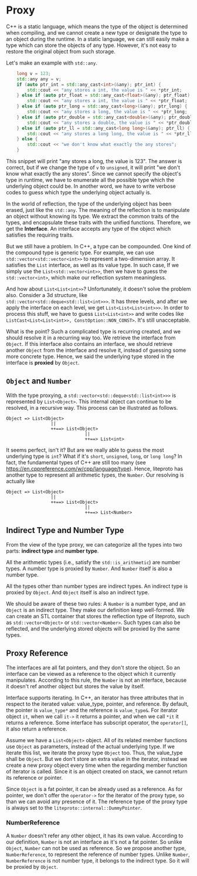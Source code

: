 # Proxy

C++ is a static language, which means the type of the object is determined when compiling, and we cannot create a new
type or designate the type to an object during the runtime. In a static language, we can still easily make a type which
can store the objects of any type. However, it's not easy to restore the original object from such storage.

Let's make an example with `std::any`.

```C++
    long v = 123;
    std::any any = v;
    if (auto ptr_int = std::any_cast<int>(&any); ptr_int) {
        std::cout << "any stores a int, the value is " << *ptr_int;
    } else if (auto ptr_float = std::any_cast<float>(&any); ptr_float) {
        std::cout << "any stores a int, the value is " << *ptr_float;
    } else if (auto ptr_long = std::any_cast<long>(&any); ptr_long) {
        std::cout << "any stores a long, the value is " << *ptr_long;
    } else if (auto ptr_double = std::any_cast<double>(&any); ptr_double) {
        std::cout << "any stores a double, the value is " << *ptr_double;
    } else if (auto ptr_ll = std::any_cast<long long>(&any); ptr_ll) {
        std::cout << "any stores a long long, the value is " << *ptr_ll;
    } else {
        std::cout << "we don't know what exactly the any stores";
    }
```

This snippet will print "any stores a long, the value is 123". The answer is correct, but if we change the type of `v` to
`unsigned`, it will print "we don't know what exactly the any stores". Since we cannot specify the object's type in runtime,
we have to enumerate all the possible type which the underlying object could be. In another word, we have to write verbose
codes to guess which type the underlying object actually is.

In the world of reflection, the type of the underlying object has been erased, just like the `std::any`. The meaning of the
reflection is to manipulate an object without knowing its type. We extract the common traits of the types, and encapsulate
these traits with the unified functions. Therefore, we get the **Interface**. An interface accepts any type of the object
which satisfies the requiring traits.

But we still have a problem. In C++, a type can be compounded. One kind of the compound type is generic type. For example,
we can use `std::vector<std::vector<int>>` to represent a two-dimension array. It satisfies the `List` interface, as well
as its value type. In such case, If we simply use the `List<std::vector<int>>`, then we have to guess the `std::vector<int>`,
which make our reflection system meaningless.

And how about `List<List<int>>`? Unfortunately, it doesn't solve the problem also. Consider a 3d structure, like
`std::vector<std::deque<std::list<int>>>`. It has three levels, and after we apply the interface on each level, we get
`List<List<List<int>>>`. In order to process this stuff, we have to guess `List<List<int>>` and write codes like
`ListCast<List<List<int>>, ConstOption::NON_CONST>`. It's still unacceptable.

What is the point? Such a complicated type is recurring created, and we should resolve it in a recurring way too.
We retrieve the interface from `Object`. If this interface also contains an interface, we should retrieve another `Object`
from the interface and resolve it, instead of guessing some more concrete type. Hence, we said the underlying type stored
in the interface is **proxied** by `Object`.

## `Object` and `Number`

With the type proxying, a `std::vector<std::deque<std::list<int>>>` is represented by `List<Object>`. This internal object
can continue to be resolved, in a recursive way. This process can be illustrated as follows.

```
Object => List<Object>
                 ||
                 ++==> List<Object>
                              ||
                              ++==> List<int>
```

It seems perfect, isn't it? But are we really able to guess the most underlying type is `int`? What if it's `short`,
`unsigned`, `long`, or `long long`? In fact, the fundamental types of C++ are still too many
(see https://en.cppreference.com/w/cpp/language/type). Hence, liteproto has another type to represent all arithmetic
types, the `Number`. Our resolving is actually like

```
Object => List<Object>
                 ||
                 ++==> List<Object>
                              ||
                              ++==> List<Number>
```

## Indirect Type and Number Type

From the view of the type proxy, we can categorize all the types into two parts: **indirect type** and **number type**.

All the arithmetic types (i.e., satisfy the `std::is_arithmetic`) are number types. A number type is proxied by `Number`.
And `Number` itself is also a number type.

All the types other than number types are indirect types. An indirect type is proxied by `Object`. And `Object` itself is
also an indirect type.

We should be aware of these two rules: A `Number` is a number type, and an `Object` is an indirect type. They make our
definition keep well-formed. We can create an STL container that stores the reflection type of liteproto, such as
`std::vector<Object>` or `std::vector<Number>`. Such types can also be reflected, and the underlying stored objects will
be proxied by the same types.

## Proxy Reference

The interfaces are all fat pointers, and they don't store the object. So an interface can be viewed as a reference to the
object which it currently manipulates. According to this rule, the `Number` is not an interface, because it doesn't ref
another object but stores the value by itself.

Interface supports iterating. In C++, an iterator has three attributes that in respect to the iterated value: value_type,
pointer, and reference. By default, the pointer is `value_type*` and the reference is `value_type&`. For iterator object
`it`, when we call `it->` it returns a pointer, and when we call `*it` it returns a reference. Some interface has subscript
operator, the `operator[]`, it also return a reference.

Assume we have a `List<Object>` object. All of its related member functions use `Object` as parameters, instead of the
actual underlying type. If we iterate this list, we iterate the proxy type `Object` too. Thus, the value_type shall be
`Object`. But we don't store an extra value in the iterator, instead we create a new proxy object every time when the
regarding member function of iterator is called. Since it is an object created on stack, we cannot return its reference
or pointer.

Since `Object` is a fat pointer, it can be already used as a reference. As for pointer, we don't offer the `operator->`
for the iterator of the proxy type, so than we can avoid any presence of it. The reference type of the proxy type is
always set to the `liteproto::internal::DummyPointer`.

### NumberReference

A `Number` doesn't refer any other object, it has its own value. According to our definition, `Number` is not an interface
as it's not a fat pointer. So unlike `Object`, `Number` can not be used as reference. So we propose another type,
`NumberReference`, to represent the reference of number types. Unlike `Number`, `NumberReference` is not number type, it
belongs to the indirect type. So it will be proxied by `Object`.
